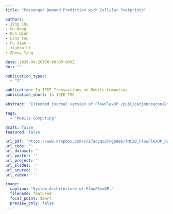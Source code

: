 ```yaml
---
title: "Passenger Demand Prediction with Cellular Footprints"

authors:
- Jing Chu
- Xu Wang
- Kun Qian
- Lina Yao
- Fu Xiao
- Jianbo Li
- Zheng Yang

date: 2020-06-26T00:00:00.000Z
doi: ""

publication_types:
  - "2"

publication: In IEEE Transactions on Mobile Computing
publication_short: In IEEE TMC

abstract: 'Extended journal version of FlowFlexDP /publication/secon18flowflexdp'

tags:
  - "Mobile Computing"

draft: false
featured: false

url_pdf: 'https://www.dropbox.com/s/17aoyqo3rkgp8e6/TMC20_FlowFlexDP_paper.pdf?dl=0'
url_code: ''
url_dataset: ''
url_poster: ''
url_project: ''
url_slides: ''
url_source: ''
url_video: ''

image:
  caption: "System Architecture of FlowFlexDP."
  filename: featured
  focal_point: Smart
  preview_only: false
---
```


